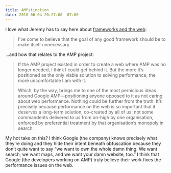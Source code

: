 ```yaml
---
title: AMPstinction
date: 2018-06-04 20:27:00 -07:00
---
```


I love what Jeremy has to say here about [frameworks and the web](https://adactio.com/journal/13964):

> I’ve come to believe that the goal of any good framework should be to make itself unnecessary

...and how that relates to the AMP project:

> If the AMP project existed in order to create a web where AMP was no longer needed, I think I could get behind it. But the more it’s positioned as the only viable solution to solving performance, the more uncomfortable I am with it.
> 
> Which, by the way, brings me to one of the most pernicious ideas around Google AMP—positioning anyone opposed to it as not caring about web performance. Nothing could be further from the truth. It’s precisely because performance on the web is so important that it deserves a long-term solution, co-created by all of us: not some commandents delivered to us from on-high by one organisation, enforced by preferential treatment by that organisation’s monopoly in search.

My hot take on this? I think Google (the company) knows precisely what they’re doing and they hide their intent beneath obfuscation because they don’t quite want to say “we want to own the whole damn thing. We want search, we want maps, and we want your damn website, too.” I think that Google (the developers working on AMP) truly believe their work fixes the performance issues on the web.